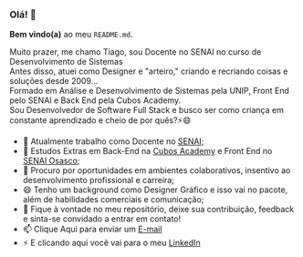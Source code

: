 ### Olá! 👋

**Bem vindo(a)** ao meu `README.md`.

Muito prazer, me chamo Tiago, sou Docente no SENAI no curso de Desenvolvimento de Sistemas <br>
Antes disso, atuei como Designer e "arteiro," criando e recriando coisas e soluções desde 2009...<br>
Formado em Análise e Desenvolvimento de Sistemas pela UNIP, Front End pelo SENAI e Back End pela Cubos Academy.<br>
Sou Desenvolvedor de Software Full Stack e busco ser como criança em constante aprendizado e cheio de por quês?⚡😄

- 🚀 Atualmente trabalho como Docente no [SENAI](https://www.linkedin.com/company/senaileopoldina/);
- 🌱 Estudos Extras em Back-End na [Cubos Academy](https://github.com/cubos-academy) e Front End no [SENAI Osasco](https://www.linkedin.com/company/senai-osasco/);
- 👯 Procuro por oportunidades em ambientes colaborativos, insentivo ao desenvolvimento profissional e carreira;
- 😄 Tenho um background como Designer Gráfico e isso vai no pacote, além de habilidades comerciais e comunicação;
- 💬 Fique à vontade no meu repositório, deixe sua contribuição, feedback e sinta-se convidado a entrar em contato!
- 📫 Clique Aqui para enviar um [E-mail](mailto:tiagonevestec@gmail.com)
- ⚡ E clicando aqui você vai para o meu [LinkedIn](https://linkedin.com/in/tiagosfneves)
